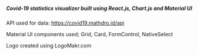 <h5>Covid-19 statistics visualizer built using React.js, Chart.js and Material UI</h5>

API used for data: https://covid19.mathdro.id/api

Material UI components used; Grid, Card, FormControl, NativeSelect

Logo created using LogoMakr.com
